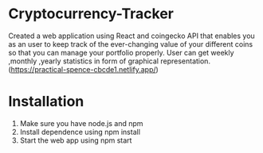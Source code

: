 # Cryptocurrency-Tracker
Created a web application using React and coingecko API that enables you as an user to keep track of the ever-changing value of your different coins so that you can manage your portfolio properly. User can get weekly ,monthly ,yearly statistics in form of graphical representation.(https://practical-spence-cbcde1.netlify.app/)
# Installation
1. Make sure you have node.js and npm
2. Install dependence using npm install
3. Start the web app using npm start
